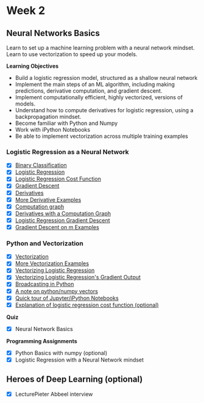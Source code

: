 # Week 2

## Neural Networks Basics
Learn to set up a machine learning problem with a neural network mindset. Learn to use vectorization to speed up your models.

**Learning Objectives**
- Build a logistic regression model, structured as a shallow neural network
- Implement the main steps of an ML algorithm, including making predictions, derivative computation, and gradient descent.
- Implement computationally efficient, highly vectorized, versions of models.
- Understand how to compute derivatives for logistic regression, using a backpropagation mindset.
- Become familiar with Python and Numpy
- Work with iPython Notebooks
- Be able to implement vectorization across multiple training examples

### Logistic Regression as a Neural Network
  - [x] [Binary Classification](https://www.youtube.com/watch?v=eqEc66RFY0I&list=PLkDaE6sCZn6Ec-XTbcX1uRg2_u4xOEky0&index=7)
  - [x] [Logistic Regression](https://www.youtube.com/watch?v=hjrYrynGWGA&index=8&list=PLkDaE6sCZn6Ec-XTbcX1uRg2_u4xOEky0)
  - [x] [Logistic Regression Cost Function](https://www.youtube.com/watch?v=SHEPb1JHw5o&index=9&list=PLkDaE6sCZn6Ec-XTbcX1uRg2_u4xOEky0)
  - [x] [Gradient Descent](https://www.youtube.com/watch?v=uJryes5Vk1o&index=10&list=PLkDaE6sCZn6Ec-XTbcX1uRg2_u4xOEky0)
  - [x] [Derivatives](https://www.youtube.com/watch?v=GzphoJOVEcE&list=PLkDaE6sCZn6Ec-XTbcX1uRg2_u4xOEky0&index=11)
  - [x] [More Derivative Examples](https://www.youtube.com/watch?v=5H7M5Vd3-pk&list=PLkDaE6sCZn6Ec-XTbcX1uRg2_u4xOEky0&index=12)
  - [x] [Computation graph](https://www.youtube.com/watch?v=hCP1vGoCdYU&list=PLkDaE6sCZn6Ec-XTbcX1uRg2_u4xOEky0&index=13)
  - [x] [Derivatives with a Computation Graph](https://www.youtube.com/watch?v=nJyUyKN-XBQ&list=PLkDaE6sCZn6Ec-XTbcX1uRg2_u4xOEky0&index=14)
  - [x] [Logistic Regression Gradient Descent](https://www.youtube.com/watch?v=z_xiwjEdAC4&index=15&list=PLkDaE6sCZn6Ec-XTbcX1uRg2_u4xOEky0)
  - [x] [Gradient Descent on m Examples](https://www.youtube.com/watch?v=KKfZLXcF-aE&list=PLkDaE6sCZn6Ec-XTbcX1uRg2_u4xOEky0&index=16)

### Python and Vectorization
  - [x] [Vectorization](https://www.youtube.com/watch?v=qsIrQi0fzbY&list=PLkDaE6sCZn6Ec-XTbcX1uRg2_u4xOEky0&index=17)
  - [x] [More Vectorization Examples](https://www.youtube.com/watch?v=pYWASRauTzs&list=PLkDaE6sCZn6Ec-XTbcX1uRg2_u4xOEky0&index=18)
  - [x] [Vectorizing Logistic Regression](https://www.youtube.com/watch?v=okpqeEUdEkY&index=19&list=PLkDaE6sCZn6Ec-XTbcX1uRg2_u4xOEky0)
  - [x] [Vectorizing Logistic Regression's Gradient Output](https://www.youtube.com/watch?v=2BkqApHKwn0&list=PLkDaE6sCZn6Ec-XTbcX1uRg2_u4xOEky0&index=20)
  - [x] [Broadcasting in Python](https://www.youtube.com/watch?v=tKcLaGdvabM&list=PLkDaE6sCZn6Ec-XTbcX1uRg2_u4xOEky0&index=21)
  - [x] [A note on python/numpy vectors](https://www.youtube.com/watch?v=V2QlTmh6P2Y&index=22&list=PLkDaE6sCZn6Ec-XTbcX1uRg2_u4xOEky0)
  - [x] [Quick tour of Jupyter/iPython Notebooks](https://www.youtube.com/watch?v=0S9c7nHoDws&index=23&list=PLkDaE6sCZn6Ec-XTbcX1uRg2_u4xOEky0)
  - [x] [Explanation of logistic regression cost function (optional)](https://www.youtube.com/watch?v=k_S5fnKjO-4&list=PLkDaE6sCZn6Ec-XTbcX1uRg2_u4xOEky0&index=24)

**Quiz**
  - [x] Neural Network Basics
  
**Programming Assignments**
  - [x] Python Basics with numpy (optional)
  - [x] Logistic Regression with a Neural Network mindset

## Heroes of Deep Learning (optional)
  - [x] LecturePieter Abbeel interview
